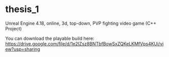 # thesis_1
Unreal Engine 4.18, online, 3d, top-down, PVP fighting video game (C++ Project)

You can download the playable build here: https://drive.google.com/file/d/1e2IZsz8BNTbfBowSxZQKeLKMfVps4KUi/view?usp=sharing

